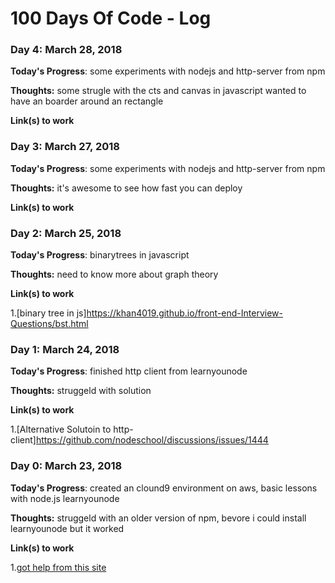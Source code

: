 # 100 Days Of Code - Log


### Day 4: March 28, 2018

**Today's Progress**: some experiments with nodejs and http-server from npm

**Thoughts:** some strugle with the cts and canvas in javascript wanted to have an boarder around an rectangle

**Link(s) to work**


### Day 3: March 27, 2018

**Today's Progress**: some experiments with nodejs and http-server from npm

**Thoughts:** it's awesome to see how fast you can deploy

**Link(s) to work**


### Day 2: March 25, 2018

**Today's Progress**: binarytrees in javascript

**Thoughts:** need to know more about graph theory

**Link(s) to work**

1.[binary tree in js]https://khan4019.github.io/front-end-Interview-Questions/bst.html


### Day 1: March 24, 2018

**Today's Progress**: finished http client from learnyounode

**Thoughts:** struggeld with solution

**Link(s) to work**

1.[Alternative Solutoin to http-client]https://github.com/nodeschool/discussions/issues/1444


### Day 0: March 23, 2018

**Today's Progress**: created an clound9 environment on aws, basic lessons with node.js learnyounode

**Thoughts:** struggeld with an older version of npm, bevore i could install learnyounode but it worked 

**Link(s) to work**

1.[got help from this site](https://askubuntu.com/questions/786272/why-does-installing-node-6-x-on-ubuntu-16-04-actually-install-node-4-2-6) 


